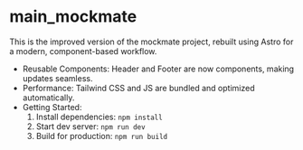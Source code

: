 # main_mockmate

This is the improved version of the mockmate project, rebuilt using Astro for a modern, component-based workflow.
- Reusable Components: Header and Footer are now components, making updates seamless.
- Performance: Tailwind CSS and JS are bundled and optimized automatically.
- Getting Started:
  1. Install dependencies: `npm install`
  2. Start dev server: `npm run dev`
  3. Build for production: `npm run build`